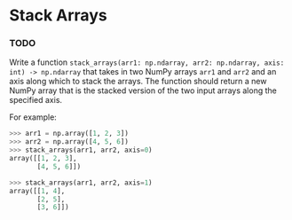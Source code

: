 # Stack Arrays

### TODO

Write a function `stack_arrays(arr1: np.ndarray, arr2: np.ndarray, axis: int) -> np.ndarray` that takes in two NumPy arrays `arr1` and `arr2` and an axis along which to stack the arrays. The function should return a new NumPy array that is the stacked version of the two input arrays along the specified axis.

For example:

```python
>>> arr1 = np.array([1, 2, 3])
>>> arr2 = np.array([4, 5, 6])
>>> stack_arrays(arr1, arr2, axis=0)
array([[1, 2, 3],
       [4, 5, 6]])

>>> stack_arrays(arr1, arr2, axis=1)
array([[1, 4],
       [2, 5],
       [3, 6]])
```
